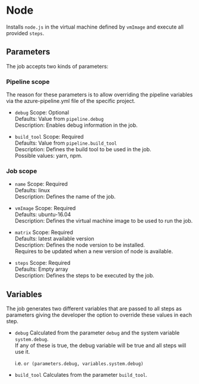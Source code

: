 # Node
Installs `node.js` in the virtual machine defined by `vmImage` and execute all 
provided `steps`.


## Parameters
The job accepts two kinds of parameters:


### Pipeline scope
The reason for these parameters is to allow overriding the pipeline variables
via the azure-pipeline.yml file of the specific project.  

- `debug` 
  Scope: Optional  
  Defaults: Value from `pipeline.debug`  
  Description: Enables debug information in the job.

- `build_tool` 
  Scope: Required  
  Defaults: Value from `pipeline.build_tool`  
  Description: Defines the build tool to be used in the job.  
  Possible values: yarn, npm.


### Job scope

- `name` 
  Scope: Required  
  Defaults: linux  
  Description: Defines the name of the job.

- `vmImage` 
  Scope: Required  
  Defaults: ubuntu-16.04  
  Description: Defines the virtual machine image to be used to run the job.

- `matrix` 
  Scope: Required  
  Defaults: latest available version  
  Description: Defines the node version to be installed.  
  Requires to be updated when a new version of node is available.  

- `steps` 
  Scope: Required  
  Defaults: Empty array  
  Description: Defines the steps to be executed by the job.


## Variables
The job generates two different variables that are passed to all steps as 
parameters giving the developer the option to override these values in each step.  

- `debug`
  Calculated from the parameter `debug` and the system variable `system.debug`.  
  If any of these is true, the debug variable will be true and all steps will use it.  

  i.e. `or (parameters.debug, variables.system.debug)`

- `build_tool`
  Calculates from the parameter `build_tool`.
  